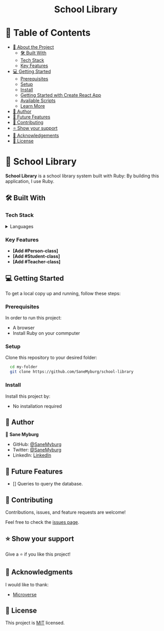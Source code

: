 <div align="center">
  <h1><b>School Library</b></h1>
</div>

<!-- TABLE OF CONTENTS -->

# 📗 Table of Contents

- [📖 About the Project](#about-project)
  - [🛠 Built With](#built-with)
  - [Tech Stack](#tech-stack)
  - [Key Features](#key-features)
- [💻 Getting Started](#getting-started)
  - [Prerequisites](#prerequisites)
  - [Setup](#setup)
  - [Install](#install)
  - [Getting Started with Create React App](#getting-started-React)
  - [Available Scripts](#available-scripts)
  - [Learn More](#learn-more)
- [👥 Author](#author)
- [🔭 Future Features](#future-features)
- [🤝 Contributing](#contributing)
- [⭐️ Show your support](#support)
- [🙏 Acknowledgements](#acknowledgements)
- [📝 License](#license)

<!-- PROJECT DESCRIPTION -->

# 📖 School Library <a name="about-project"></a>

**School Library**  is a school library system built with Ruby:
By building this application, I use Ruby.

## 🛠 Built With <a name="built-with"></a>

### Tech Stack <a name="tech-stack"></a>

<details>
  <summary>Languages</summary>
  <ul>
    <li><a href="https://ruby-doc.org/core-3.0.0/Enumerable.html">Ruby</a></li>
  </ul>
</details>

<!-- Features -->

### Key Features <a name="key-features"></a>

- **[Add #Person-class]**
- **[Add #Student-class]**
- **[Add #Teacher-class]**

<!-- GETTING STARTED -->

## 💻 Getting Started <a name="getting-started"></a>

To get a local copy up and running, follow these steps:

### Prerequisites <a name="prerequisites"></a>

In order to run this project:

- A browser
- Install Ruby on your commputer

### Setup <a name="setup"></a>

Clone this repository to your desired folder:

```sh
  cd my-folder
  git clone https://github.com/SaneMyburg/school-library
```

### Install <a name="install"></a>

Install this project by: 

- No installation required

<!-- AUTHOR -->

## 👥 Author <a name="author"></a>

👤 **Sane Myburg**
- GitHub: [@SaneMyburg](https://github.com/SaneMyburg)
- Twitter: [@SaneMyburg](https://twitter.com/SaneMyburg)
- LinkedIn: [LinkedIn](https://www.linkedin.com/in/sane-myburg/)

<!-- FUTURE FEATURES -->

 ## 🔭 Future Features <a name="future-features"></a>

- [] Queries to query the database.

<!-- CONTRIBUTING -->

## 🤝 Contributing <a name="contributing"></a>

Contributions, issues, and feature requests are welcome!

Feel free to check the [issues page](https://github.com/SaneMyburg/school-library/issues).

<!-- SUPPORT -->

## ⭐️ Show your support <a name="support"></a>

Give a ⭐️ if you like this project!

<!-- ACKNOWLEDGEMENTS -->

## 🙏 Acknowledgments <a name="acknowledgements"></a>

I would like to thank:
- [Microverse](www.microverse.com)

<!-- LICENSE -->

## 📝 License <a name="license"></a>

This project is [MIT](./LICENSE) licensed.